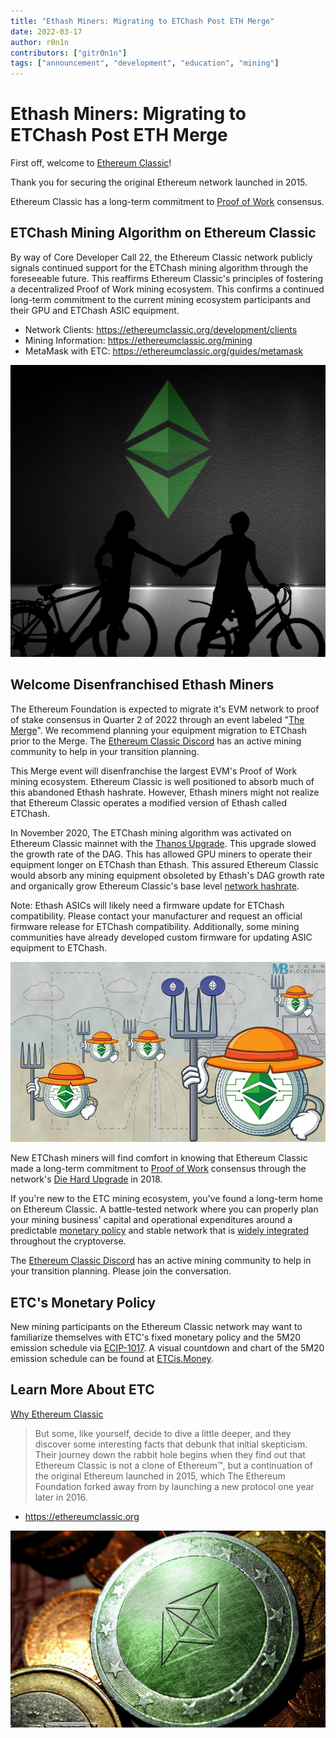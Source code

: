 ```yaml
---
title: "Ethash Miners: Migrating to ETChash Post ETH Merge"
date: 2022-03-17
author: r0n1n
contributors: ["gitr0n1n"]
tags: ["announcement", "development", "education", "mining"]
---
```


# Ethash Miners: Migrating to ETChash Post ETH Merge

First off, welcome to [Ethereum Classic](https://ethereumclassic.org/why-classic)!

Thank you for securing the original Ethereum network launched in 2015.

Ethereum Classic has a long-term commitment to [Proof of Work](https://ethereumclassic.org/why-classic/proof-of-work) consensus.

## ETChash Mining Algorithm on Ethereum Classic

By way of Core Developer Call 22, the Ethereum Classic network publicly signals continued support for the ETChash mining algorithm through the foreseeable future. This reaffirms Ethereum Classic's principles of fostering a decentralized Proof of Work mining ecosystem. This confirms a continued long-term commitment to the current mining ecosystem participants and their GPU and ETChash ASIC equipment.

* Network Clients: https://ethereumclassic.org/development/clients
* Mining Information: https://ethereumclassic.org/mining
* MetaMask with ETC: https://ethereumclassic.org/guides/metamask

![Long-Term Commitment to Proof of Work Consensus](./welcome-miners.png)

## Welcome Disenfranchised Ethash Miners

The Ethereum Foundation is expected to migrate it's EVM network to proof of stake consensus in Quarter 2 of 2022 through an event labeled "[The Merge](https://ethereum.org/en/upgrades/merge/)". We recommend planning your equipment migration to ETChash prior to the Merge. The [Ethereum Classic Discord](https://ethereumclassic.org/discord) has an active mining community to help in your transition planning.

This Merge event will disenfranchise the largest EVM's Proof of Work mining ecosystem. Ethereum Classic is well positioned to absorb much of this abandoned Ethash hashrate. However, Ethash miners might not realize that Ethereum Classic operates a modified version of Ethash called ETChash.

In November 2020, The ETChash mining algorithm was activated on Ethereum Classic mainnet with the [Thanos Upgrade](https://ethereumclassic.org/blog/2020-11-27-thanos-hard-fork-upgrade). This upgrade slowed the growth rate of the DAG. This has allowed GPU miners to operate their equipment longer on ETChash than Ethash. This assured Ethereum Classic would absorb any mining equipment obsoleted by Ethash's DAG growth rate and organically grow Ethereum Classic's base level [network hashrate](https://2miners.com/etc-network-hashrate).

Note: Ethash ASICs will likely need a firmware update for ETChash compatibility. Please contact your manufacturer and request an official firmware release for ETChash compatibility. Additionally, some mining communities have already developed custom firmware for updating ASIC equipment to ETChash.

![New ETChash Miners](./etchash_miners.jpg)

New ETChash miners will find comfort in knowing that Ethereum Classic made a long-term commitment to [Proof of Work](https://ethereumclassic.org/why-classic/proof-of-work) consensus through the network's [Die Hard Upgrade](http://ecips.ethereumclassic.org/ECIPs/ecip-1041) in 2018.

If you're new to the ETC mining ecosystem, you've found a long-term home on Ethereum Classic. A battle-tested network where you can properly plan your mining business' capital and operational expenditures around a predictable [monetary policy](https://ethereumclassic.org/why-classic/sound-money) and stable network that is [widely integrated](https://ethereumclassic.org/services) throughout the cryptoverse.

The [Ethereum Classic Discord](https://ethereumclassic.org/discord) has an active mining community to help in your transition planning. Please join the conversation.

## ETC's Monetary Policy

New mining participants on the Ethereum Classic network may want to familiarize themselves with ETC's fixed monetary policy and the 5M20 emission schedule via [ECIP-1017](https://ecips.ethereumclassic.org/ECIPs/ecip-1017). A visual countdown and chart of the 5M20 emission schedule can be found at [ETCis.Money](https://etcis.money).

## Learn More About ETC

[Why Ethereum Classic](https://ethereumclassic.org/why-classic)

> But some, like yourself, decide to dive a little deeper, and they discover some interesting facts that debunk that initial skepticism. Their journey down the rabbit hole begins when they find out that Ethereum Classic is not a clone of Ethereum™, but a continuation of the original Ethereum launched in 2015, which The Ethereum Foundation forked away from by launching a new protocol one year later in 2016.

* https://ethereumclassic.org

![5M20 is Ethereum Classic's Monetary Policy](./etc-5m20.png)
